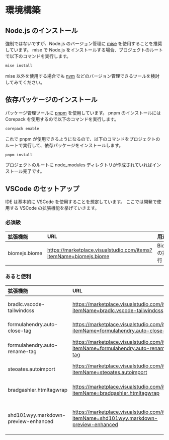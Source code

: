 # 環境構築

## Node.js のインストール

強制ではないですが、Node.js のバージョン管理に [mise](https://mise.jdx.dev/) を使用することを推奨しています。
mise で Node.js をインストールする場合、プロジェクトのルートで以下のコマンドを実行します。

```sh
mise install
```

mise 以外を使用する場合でも [nvm](https://github.com/nvm-sh/nvm) などのバージョン管理できるツールを検討してみてください。

## 依存パッケージのインストール

パッケージ管理ツールに [pnpm](https://pnpm.io/ja/) を使用しています。
pnpm のインストールには Corepack を使用するので以下のコマンドを実行します。

```sh
corepack enable
```

これで pnpm が使用できるようになるので、以下のコマンドをプロジェクトのルートで実行して、依存パッケージをインストールします。

```sh
pnpm install
```

プロジェクトのルートに node_modules ディレクトリが作成されていればインストール完了です。

## VSCode のセットアップ

IDE は基本的に VSCode を使用することを想定しています。
ここでは開発で使用する VSCode の拡張機能を挙げていきます。

### 必須級

| 拡張機能      | URL                                                               | 用途         |
| :------------ | :---------------------------------------------------------------- | :----------- |
| biomejs.biome | https://marketplace.visualstudio.com/items?itemName=biomejs.biome | Biome の実行 |

### あると便利

| 拡張機能                            | URL                                                                                     | 用途                                   |
| :---------------------------------- | :-------------------------------------------------------------------------------------- | :------------------------------------- |
| bradlc.vscode-tailwindcss           | https://marketplace.visualstudio.com/items?itemName=bradlc.vscode-tailwindcss           | tailwindcss のクラスの補完など         |
| formulahendry.auto-close-tag        | https://marketplace.visualstudio.com/items?itemName=formulahendry.auto-close-tag        | 閉じタグの生成                         |
| formulahendry.auto-rename-tag       | https://marketplace.visualstudio.com/items?itemName=formulahendry.auto-rename-tag       | タグ修正時の閉じタグの同期             |
| steoates.autoimport                 | https://marketplace.visualstudio.com/items?itemName=steoates.autoimport                 | 自動インポート                         |
| bradgashler.htmltagwrap             | https://marketplace.visualstudio.com/items?itemName=bradgashler.htmltagwrap             | alt+w で選択箇所をタグで囲める         |
| shd101wyy.markdown-preview-enhanced | https://marketplace.visualstudio.com/items?itemName=shd101wyy.markdown-preview-enhanced | マークダウンのプレビューが多機能になる |

